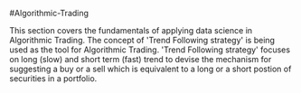 #Algorithmic-Trading

This section covers the fundamentals of applying data science in Algorithmic Trading.
The concept of 'Trend Following strategy' is being used as the tool for Algorithmic Trading.
'Trend Following strategy' focuses on long (slow) and short term (fast) trend to devise the mechanism for suggesting a buy or a sell which is equivalent to a long or a short postion of securities in a portfolio.
